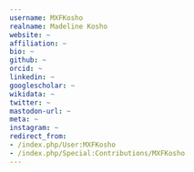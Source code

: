 ```yaml
---
username: MXFKosho
realname: Madeline Kosho
website: ~
affiliation: ~
bio: ~
github: ~
orcid: ~
linkedin: ~
googlescholar: ~
wikidata: ~
twitter: ~
mastodon-url: ~
meta: ~
instagram: ~
redirect_from:
- /index.php/User:MXFKosho
- /index.php/Special:Contributions/MXFKosho
---
```

